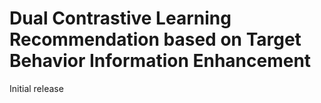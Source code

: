 # Dual Contrastive Learning Recommendation based on Target Behavior Information Enhancement
Initial release
